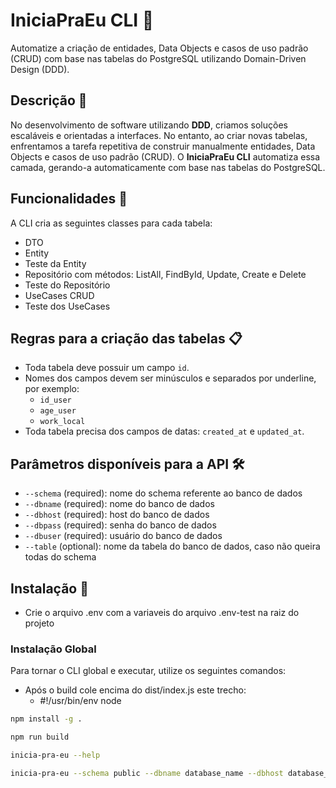 # IniciaPraEu CLI 🚀

Automatize a criação de entidades, Data Objects e casos de uso padrão (CRUD) com base nas tabelas do PostgreSQL utilizando Domain-Driven Design (DDD).

## Descrição 📖

No desenvolvimento de software utilizando **DDD**, criamos soluções escaláveis e orientadas a interfaces. No entanto, ao criar novas tabelas, enfrentamos a tarefa repetitiva de construir manualmente entidades, Data Objects e casos de uso padrão (CRUD). O **IniciaPraEu CLI** automatiza essa camada, gerando-a automaticamente com base nas tabelas do PostgreSQL.

## Funcionalidades 🔧

A CLI cria as seguintes classes para cada tabela:

- DTO
- Entity
- Teste da Entity
- Repositório com métodos: ListAll, FindById, Update, Create e Delete
- Teste do Repositório
- UseCases CRUD
- Teste dos UseCases

## Regras para a criação das tabelas 📋

- Toda tabela deve possuir um campo `id`.
- Nomes dos campos devem ser minúsculos e separados por underline, por exemplo:
  - `id_user`
  - `age_user`
  - `work_local`
- Toda tabela precisa dos campos de datas: `created_at` e `updated_at`.

## Parâmetros disponíveis para a API 🛠️

- `--schema` (required): nome do schema referente ao banco de dados
- `--dbname` (required): nome do banco de dados
- `--dbhost` (required): host do banco de dados
- `--dbpass` (required): senha do banco de dados
- `--dbuser` (required): usuário do banco de dados
- `--table` (optional): nome da tabela do banco de dados, caso não queira todas do schema

## Instalação 🌟

- Crie o arquivo .env com a variaveis do arquivo .env-test na raiz do projeto
### Instalação Global

Para tornar o CLI global e executar, utilize os seguintes comandos:

- Após o build cole encima do dist/index.js este trecho: 
    - #!/usr/bin/env node

```bash
npm install -g .

npm run build

inicia-pra-eu --help

inicia-pra-eu --schema public --dbname database_name --dbhost database_host --dbpass database_password --dbuser "database_username"
